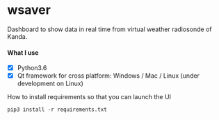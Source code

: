# wsaver
Dashboard to show data in real time from virtual weather radiosonde of Kanda.

#### What I use
 - [x] Python3.6
 - [x] Qt framework for cross platform: Windows / Mac / Linux (under development on Linux)

How to install requirements so that you can launch the UI

```pip3 install -r requirements.txt```

